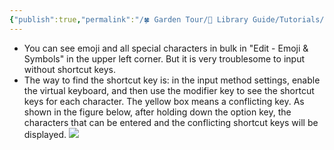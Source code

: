 ```yaml
---
{"publish":true,"permalink":"/🍀 Garden Tour/🧰 Library Guide/Tutorials/How to quickly enter various special symbols in macOS.md","title":"How to quickly enter various special symbols in macOS","created":"2022-08-24","modified":"2023-03-14","published":"2025-07-09T01:57:45.743+08:00","cssclasses":""}
---
```


- You can see emoji and all special characters in bulk in "Edit - Emoji & Symbols" in the upper left corner. But it is very troublesome to input without shortcut keys.
- The way to find the shortcut key is: in the input method settings, enable the virtual keyboard, and then use the modifier key to see the shortcut keys for each character. The yellow box means a conflicting key.
As shown in the figure below, after holding down the option key, the characters that can be entered and the conflicting shortcut keys will be displayed.
![](https://img2.oldwinter.top/202208241840832.png) 